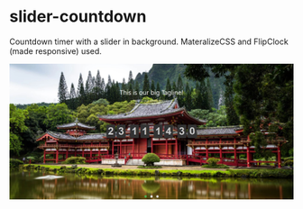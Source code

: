 # slider-countdown
Countdown timer with a slider in background. MateralizeCSS and FlipClock (made responsive) used.

![Preview](/index.jpg)